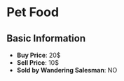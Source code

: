 # Pet Food

## Basic Information

- **Buy Price**: 20$
- **Sell Price**: 10$
- **Sold by Wandering Salesman**: NO